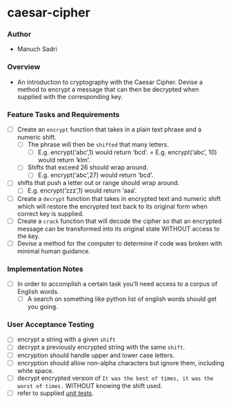 # caesar-cipher

### Author

- Manuch Sadri

### Overview

- An introduction to cryptography with the Caesar Cipher. Devise a method to encrypt a message that can then be decrypted when supplied with the corresponding key.

### Feature Tasks and Requirements

- [ ] Create an `encrypt` function that takes in a plain text phrase and a numeric shift.
  - [ ] The phrase will then be `shifted` that many letters.
    - [ ] E.g. encrypt(‘abc’,1) would return ‘bcd’. = E.g. encrypt(‘abc’, 10) would return ‘klm’.
  - [ ] Shifts that exceed 26 should wrap around.
    - [ ]  E.g. encrypt(‘abc’,27) would return ‘bcd’.
- [ ] shifts that push a letter out or range should wrap around.
  - [ ] E.g. encrypt(‘zzz’,1) would return ‘aaa’.
- [ ] Create a `decrypt` function that takes in encrypted text and numeric shift which will restore the encrypted text back to its original form when correct key is supplied.
- [ ] Create a `crack` function that will decode the cipher so that an encrypted message can be transformed into its original state WITHOUT access to the key.
- [ ] Devise a method for the computer to determine if code was broken with minimal human guidance.

### Implementation Notes

- [ ] In order to accomplish a certain task you’ll need access to a corpus of English words.
  - [ ] A search on something like python list of english words should get you going.

### User Acceptance Testing

- [ ] encrypt a string with a given `shift`
- [ ] decrypt a previously encrypted string with the same `shift`.
- [ ] encryption should handle upper and lower case letters.
- [ ] encryption should allow non-alpha characters but ignore them, including white space.
- [ ] decrypt encrypted version of `It was the best of times, it was the worst of times.` WITHOUT knowing the shift used.
- [ ] refer to supplied [unit tests](./tests/test_cipher.py).